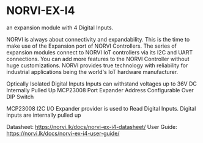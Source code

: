 # NORVI-EX-I4
an expansion module with 4 Digital Inputs.

NORVI is always about connectivity and expandability. This is the time to make use of the Expansion port of NORVI Controllers. 
The series of expansion modules connect to NORVI IoT controllers via its I2C and UART connections. 
You can add more features to the NORVI Controller without huge customizations. 
NORVI provides true technology with reliability for industrial applications being the world's IoT hardware manufacturer.

Optically Isolated Digital Inputs
Inputs can withstand voltages up to 36V DC
Internally Pulled Up
MCP23008 Port Expander
Address Configurable Over DIP Switch

MCP23008 I2C I/O Expander provider is used to Read Digital Inputs. 
Digital inputs are internally pulled up

Datasheet:   https://norvi.lk/docs/norvi-ex-i4-datasheet/
User Guide:  https://norvi.lk/docs/norvi-ex-i4-user-guide/
